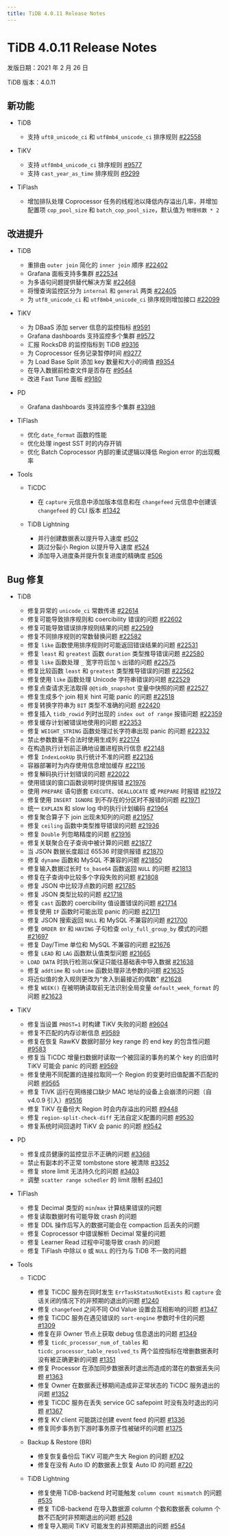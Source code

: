 ```yaml
---
title: TiDB 4.0.11 Release Notes
---
```


# TiDB 4.0.11 Release Notes

发版日期：2021 年 2 月 26 日

TiDB 版本：4.0.11

## 新功能

+ TiDB

    - 支持 `uft8_unicode_ci` 和 `utf8mb4_unicode_ci` 排序规则 [#22558](https://github.com/pingcap/tidb/pull/22558)

+ TiKV

    - 支持 `utf8mb4_unicode_ci` 排序规则 [#9577](https://github.com/tikv/tikv/pull/9577)
    - 支持 `cast_year_as_time` 排序规则 [#9299](https://github.com/tikv/tikv/pull/9299)

+ TiFlash

    - 增加排队处理 Coprocessor 任务的线程池以降低内存溢出几率，并增加配置项 `cop_pool_size` 和 `batch_cop_pool_size`，默认值为 `物理核数 * 2`

## 改进提升

+ TiDB

    - 重排由 `outer join` 简化的 `inner join` 顺序 [#22402](https://github.com/pingcap/tidb/pull/22402)
    - Grafana 面板支持多集群 [#22534](https://github.com/pingcap/tidb/pull/22534)
    - 为多语句问题提供替代解决方案 [#22468](https://github.com/pingcap/tidb/pull/22468)
    - 将慢查询监控区分为 `internal` 和 `general` 两类 [#22405](https://github.com/pingcap/tidb/pull/22405)
    - 为 `utf8_unicode_ci` 和 `utf8mb4_unicode_ci` 排序规则增加接口 [#22099](https://github.com/pingcap/tidb/pull/22099)

+ TiKV

    - 为 DBaaS 添加 server 信息的监控指标 [#9591](https://github.com/tikv/tikv/pull/9591)
    - Grafana dashboards 支持监控多个集群 [#9572](https://github.com/tikv/tikv/pull/9572)
    - 汇报 RocksDB 的监控指标到 TiDB [#9316](https://github.com/tikv/tikv/pull/9316)
    - 为 Coprocessor 任务记录暂停时间 [#9277](https://github.com/tikv/tikv/pull/9277)
    - 为 Load Base Split 添加 key 数量和大小的阀值 [#9354](https://github.com/tikv/tikv/pull/9354)
    - 在导入数据前检查文件是否存在 [#9544](https://github.com/tikv/tikv/pull/9544)
    - 改进 Fast Tune 面板 [#9180](https://github.com/tikv/tikv/pull/9180)

+ PD

    - Grafana dashboards 支持监控多个集群 [#3398](https://github.com/tikv/tikv/pull/3398)

+ TiFlash

    - 优化 `date_format` 函数的性能
    - 优化处理 ingest SST 时的内存开销
    - 优化 Batch Coprocessor 内部的重试逻辑以降低 Region error 的出现概率

+ Tools

    + TiCDC

        - 在 `capture` 元信息中添加版本信息和在 `changefeed` 元信息中创建该 `changefeed` 的 CLI 版本 [#1342](https://github.com/pingcap/ticdc/pull/1342)

    + TiDB Lightning

        - 并行创建数据表以提升导入速度 [#502](https://github.com/pingcap/tidb-lightning/pull/502)
        - 跳过分裂小 Region 以提升导入速度 [#524](https://github.com/pingcap/tidb-lightning/pull/524)
        - 添加导入进度条并提升恢复进度的精确度 [#506](https://github.com/pingcap/tidb-lightning/pull/506)

## Bug 修复

+ TiDB

    - 修复异常的 `unicode_ci` 常数传递 [#22614](https://github.com/pingcap/tidb/pull/22614)
    - 修复可能导致排序规则和 coercibility 错误的问题 [#22602](https://github.com/pingcap/tidb/pull/22602)
    - 修复可能导致错误排序规则结果的问题 [#22599](https://github.com/pingcap/tidb/pull/22599)
    - 修复不同排序规则的常数替换问题 [#22582](https://github.com/pingcap/tidb/pull/22582)
    - 修复 `like` 函数使用排序规则时可能返回错误结果的问题 [#22531](https://github.com/pingcap/tidb/pull/22531)
    - 修复 `least` 和 `greatest` 函数 `duration` 类型推导错误问题 [#22580](https://github.com/pingcap/tidb/pull/22580)
    - 修复 `like` 函数处理 `_` 宽字符后加 `%` 出错的问题 [#22575](https://github.com/pingcap/tidb/pull/22575)
    - 修复比较函数 `least` 和 `greatest` 类型推导错误的问题 [#22562](https://github.com/pingcap/tidb/pull/22562)
    - 修复使用 `like` 函数处理 Unicode 字符串错误的问题 [#22529](https://github.com/pingcap/tidb/pull/22529)
    - 修复点查请求无法取得 `@@tidb_snapshot` 变量中快照的问题 [#22527](https://github.com/pingcap/tidb/pull/22527)
    - 修复生成多个 join 相关 hint 可能 panic 的问题 [#22518](https://github.com/pingcap/tidb/pull/22518)
    - 修复转换字符串为 `BIT` 类型不准确的问题 [#22420](https://github.com/pingcap/tidb/pull/22420)
    - 修复插入 `tidb_rowid` 列时出现的 `index out of range` 报错问题 [#22359](https://github.com/pingcap/tidb/pull/22359)
    - 修复缓存计划被错误地使用的问题 [#22353](https://github.com/pingcap/tidb/pull/22353)
    - 修复 `WEIGHT_STRING` 函数处理过长字符串出现 panic 的问题 [#22332](https://github.com/pingcap/tidb/pull/22332)
    - 禁止参数数量不合法时使用生成列 [#22174](https://github.com/pingcap/tidb/pull/22174)
    - 在构造执行计划前正确地设置进程执行信息 [#22148](https://github.com/pingcap/tidb/pull/22148)
    - 修复 `IndexLookUp` 执行统计不准的问题 [#22136](https://github.com/pingcap/tidb/pull/22136)
    - 容器部署时为内存使用信息增加缓存 [#22116](https://github.com/pingcap/tidb/pull/22116)
    - 修复解码执行计划错误的问题 [#22022](https://github.com/pingcap/tidb/pull/22022)
    - 使用错误的窗口函数说明时提供报错 [#21976](https://github.com/pingcap/tidb/pull/21976)
    - 使用 `PREPARE` 语句嵌套 `EXECUTE`、`DEALLOCATE` 或 `PREPARE` 时报错 [#21972](https://github.com/pingcap/tidb/pull/21972)
    - 修复使用 `INSERT IGNORE` 到不存在的分区时不报错的问题 [#21971](https://github.com/pingcap/tidb/pull/21971)
    - 统一 `EXPLAIN` 和 slow log 中的执行计划编码 [#21964](https://github.com/pingcap/tidb/pull/21964)
    - 修复聚合算子下 join 出现未知列的问题 [#21957](https://github.com/pingcap/tidb/pull/21957)
    - 修复 `ceiling` 函数中类型推导错误的问题 [#21936](https://github.com/pingcap/tidb/pull/21936)
    - 修复 `Double` 列忽略精度的问题 [#21916](https://github.com/pingcap/tidb/pull/21916)
    - 修复关联聚合在子查询中被计算的问题 [#21877](https://github.com/pingcap/tidb/pull/21877)
    - 当 JSON 数据长度超过 65536 时提供报错 [#21870](https://github.com/pingcap/tidb/pull/21870)
    - 修复 `dyname` 函数和 MySQL 不兼容的问题 [#21850](https://github.com/pingcap/tidb/pull/21850)
    - 修复输入数据过长时 `to_base64` 函数返回 `NULL` 的问题 [#21813](https://github.com/pingcap/tidb/pull/21813)
    - 修复在子查询中比较多个字段失败的问题 [#21808](https://github.com/pingcap/tidb/pull/21808)
    - 修复 JSON 中比较浮点数的问题 [#21785](https://github.com/pingcap/tidb/pull/21785)
    - 修复 JSON 类型比较的问题 [#21718](https://github.com/pingcap/tidb/pull/21718)
    - 修复 `cast` 函数的 coercibility 值设置错误的问题 [#21714](https://github.com/pingcap/tidb/pull/21714)
    - 修复使用 `IF` 函数时可能出现 panic 的问题 [#21711](https://github.com/pingcap/tidb/pull/21711)
    - 修复 JSON 搜索返回 `NULL` 和 MySQL 不兼容的问题 [#21700](https://github.com/pingcap/tidb/pull/21700)
    - 修复 `ORDER BY` 和 `HAVING` 子句检查 `only_full_group_by` 模式的问题 [#21697](https://github.com/pingcap/tidb/pull/21697)
    - 修复 Day/Time 单位和 MySQL 不兼容的问题 [#21676](https://github.com/pingcap/tidb/pull/21676)
    - 修复 `LEAD` 和 `LAG` 函数默认值类型问题 [#21665](https://github.com/pingcap/tidb/pull/21665)
    - `LOAD DATA` 时执行检测以保证只能往基础表中导入数据 [#21638](https://github.com/pingcap/tidb/pull/21638)
    - 修复 `addtime` 和 `subtime` 函数处理非法参数的问题 [#21635](https://github.com/pingcap/tidb/pull/21635)
    - 将近似值的舍入规则更改为“舍入到最接近的偶数” [#21628](https://github.com/pingcap/tidb/pull/21628)
    - 修复 `WEEK()` 在被明确读取前无法识别全局变量 `default_week_format` 的问题 [#21623](https://github.com/pingcap/tidb/pull/21623)

+ TiKV

    - 修复当设置 `PROST=1` 时构建 TiKV 失败的问题 [#9604](https://github.com/tikv/tikv/pull/9604)
    - 修复不匹配的内存诊断信息 [#9589](https://github.com/tikv/tikv/pull/9589)
    - 修复在恢复 RawKV 数据时部分 key range 的 end key 的包含性问题 [#9583](https://github.com/tikv/tikv/pull/9583)
    - 修复当 TiCDC 增量扫数据时读取一个被回滚的事务的某个 key 的旧值时 TiKV 可能会 panic 的问题 [#9569](https://github.com/tikv/tikv/pull/9569)
    - 修复使用不同配置的连接拉取同一个 Region 的变更时旧值配置不匹配的问题 [#9565](https://github.com/tikv/tikv/pull/9565)
    - 修复 TiVK 运行在网络接口缺少 MAC 地址的设备上会崩溃的问题（自 v4.0.9 引入）[#9516](https://github.com/tikv/tikv/pull/9516)
    - 修复 TiKV 在备份大 Region 时会内存溢出的问题 [#9448](https://github.com/tikv/tikv/pull/9448)
    - 修复 `region-split-check-diff` 无法自定义配置的问题 [#9530](https://github.com/tikv/tikv/pull/9530)
    - 修复系统时间回退时 TiKV 会 panic 的问题 [#9542](https://github.com/tikv/tikv/pull/9542)

+ PD

    - 修复成员健康的监控显示不正确的问题 [#3368](https://github.com/pingcap/pd/pull/3368)
    - 禁止有副本的不正常 tombstone store 被清除 [#3352](https://github.com/pingcap/pd/pull/3352)
    - 修复 store limit 无法持久化的问题 [#3403](https://github.com/pingcap/pd/pull/3403)
    - 调整 `scatter range schedler` 的 limit 限制 [#3401](https://github.com/pingcap/pd/pull/3401)

+ TiFlash

    - 修复 Decimal 类型的 `min`/`max` 计算结果错误的问题
    - 修复读取数据时有可能导致 crash 的问题
    - 修复 DDL 操作后写入的数据可能会在 compaction 后丢失的问题
    - 修复 Coprocessor 中错误解析 Decimal 常量的问题
    - 修复 Learner Read 过程中可能导致 crash 的问题
    - 修复 TiFlash 中除以 `0` 或 `NULL` 的行为与 TiDB 不一致的问题

+ Tools

    + TiCDC

        - 修复 TiCDC 服务在同时发生 `ErrTaskStatusNotExists` 和 `capture` 会话关闭的情况下的非预期的退出的问题 [#1240](https://github.com/pingcap/ticdc/pull/1240)
        - 修复 `changefeed` 之间不同 Old Value 设置会互相影响的问题 [#1347](https://github.com/pingcap/ticdc/pull/1347)
        - 修复 TiCDC 服务在遇见错误的 `sort-engine` 参数时卡住的问题 [#1309](https://github.com/pingcap/ticdc/pull/1309)
        - 修复在非 Owner 节点上获取 debug 信息退出的问题 [#1349](https://github.com/pingcap/ticdc/pull/1349)
        - 修复 `ticdc_processor_num_of_tables` 和 `ticdc_processor_table_resolved_ts` 两个监控指标在增删数据表时没有被正确更新的问题 [#1351](https://github.com/pingcap/ticdc/pull/1351)
        - 修复 Processor 在添加同步数据表时退出而造成的潜在的数据丢失问题 [#1363](https://github.com/pingcap/ticdc/pull/1363)
        - 修复 Owner 在数据表迁移期间造成非正常状态的 TiCDC 服务退出的问题 [#1352](https://github.com/pingcap/ticdc/pull/1352)
        - 修复 TiCDC 服务在丢失 service GC safepoint 时没有及时退出的问题 [#1367](https://github.com/pingcap/ticdc/pull/1367)
        - 修复 KV client 可能跳过创建 event feed 的问题 [#1336](https://github.com/pingcap/ticdc/pull/1336)
        - 修复同步事务到下游时事务原子性被破坏的问题 [#1375](https://github.com/pingcap/ticdc/pull/1375)

    + Backup & Restore (BR)

        - 修复恢复备份后 TiKV 可能产生大 Region 的问题 [#702](https://github.com/pingcap/br/pull/702)
        - 修复在没有 Auto ID 的数据表上恢复 Auto ID 的问题 [#720](https://github.com/pingcap/br/pull/720)

    + TiDB Lightning

        - 修复使用 TiDB-backend 时可能触发 `column count mismatch` 的问题 [#535](https://github.com/pingcap/tidb-lightning/pull/535)
        - 修复 TiDB-backend 在导入数据源 column 个数和数据表 column 个数不匹配时非预期退出的问题 [#528](https://github.com/pingcap/tidb-lightning/pull/528)
        - 修复导入期间 TiKV 可能发生的非预期退出的问题 [#554](https://github.com/pingcap/tidb-lightning/pull/554)

